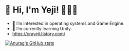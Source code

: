 <!--![header](https://capsule-render.vercel.app/api?type=soft&color=auto&height=15&section=header&text=)-->


# 👋 Hi, I'm Yeji!  👨🏻‍💻 

- 👀 I’m interested in operating systems and Game Engine.
- 🌱 I’m currently learning Unity.
- https://crayeji.tistory.com/


<!--
# Skills 뱃지
--->

[![Anurag's GitHub stats](https://github-readme-stats.vercel.app/api?username=ellen310)](https://github.com/anuraghazra/github-readme-stats)

